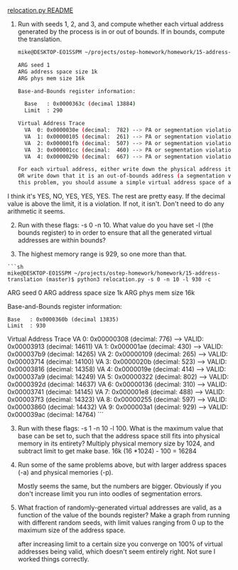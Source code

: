 [relocation.py README](https://github.com/remzi-arpacidusseau/ostep-homework/blob/master/vm-mechanism/README.md)

1. Run with seeds 1, 2, and 3, and compute whether each virtual address generated by the process is in or out of bounds. If in bounds, compute the translation.

    ```sh
    mike@DESKTOP-EO1SSPM ~/projects/ostep-homework/homework/15-address-translation (master)$ python3 relocation.py -s 1

    ARG seed 1
    ARG address space size 1k
    ARG phys mem size 16k

    Base-and-Bounds register information:

      Base   : 0x0000363c (decimal 13884)
      Limit  : 290

    Virtual Address Trace
      VA  0: 0x0000030e (decimal:  782) --> PA or segmentation violation?
      VA  1: 0x00000105 (decimal:  261) --> PA or segmentation violation?
      VA  2: 0x000001fb (decimal:  507) --> PA or segmentation violation?
      VA  3: 0x000001cc (decimal:  460) --> PA or segmentation violation?
      VA  4: 0x0000029b (decimal:  667) --> PA or segmentation violation?

    For each virtual address, either write down the physical address it translates to
    OR write down that it is an out-of-bounds address (a segmentation violation). For
    this problem, you should assume a simple virtual address space of a given size.
    ```

I think it's YES, NO, YES, YES, YES. The rest are pretty easy. If the decimal value is above the limit, it is a violation. If not, it isn't. Don't need to do any arithmetic it seems.

2. Run with these flags: -s 0 -n 10. What value do you have set -l (the bounds register) to in order to ensure that all the generated virtual addresses are within bounds?

  930. The highest memory range is 929, so one more than that.

    ```sh
    mike@DESKTOP-EO1SSPM ~/projects/ostep-homework/homework/15-address-translation (master)$ python3 relocation.py -s 0 -n 10 -l 930 -c

  ARG seed 0
  ARG address space size 1k
  ARG phys mem size 16k

  Base-and-Bounds register information:

    Base   : 0x0000360b (decimal 13835)
    Limit  : 930

  Virtual Address Trace
    VA  0: 0x00000308 (decimal:  776) --> VALID: 0x00003913 (decimal: 14611)
    VA  1: 0x000001ae (decimal:  430) --> VALID: 0x000037b9 (decimal: 14265)
    VA  2: 0x00000109 (decimal:  265) --> VALID: 0x00003714 (decimal: 14100)
    VA  3: 0x0000020b (decimal:  523) --> VALID: 0x00003816 (decimal: 14358)
    VA  4: 0x0000019e (decimal:  414) --> VALID: 0x000037a9 (decimal: 14249)
    VA  5: 0x00000322 (decimal:  802) --> VALID: 0x0000392d (decimal: 14637)
    VA  6: 0x00000136 (decimal:  310) --> VALID: 0x00003741 (decimal: 14145)
    VA  7: 0x000001e8 (decimal:  488) --> VALID: 0x000037f3 (decimal: 14323)
    VA  8: 0x00000255 (decimal:  597) --> VALID: 0x00003860 (decimal: 14432)
    VA  9: 0x000003a1 (decimal:  929) --> VALID: 0x000039ac (decimal: 14764)
    ```

3. Run with these flags: -s 1 -n 10 -l 100. What is the maximum value that base can be set to, such that the address space still fits into physical memory in its entirety?
    Multiply physical memory size by 1024, and subtract limit to get make base.
    16k (16 *1024) - 100 = 16284

4. Run some of the same problems above, but with larger address spaces (-a) and physical memories (-p).

    Mostly seems the same, but the numbers are bigger. Obviously if you don't increase limit you run into oodles of segmentation errors.

5. What fraction of randomly-generated virtual addresses are valid, as a function of the value of the bounds register? Make a graph from running with different random seeds, with limit values ranging from 0 up to the maximum size of the address space.

    after increasing limit to a certain size you converge on 100% of virtual addresses being valid, which doesn't seem entirely right. Not sure I worked things correctly.